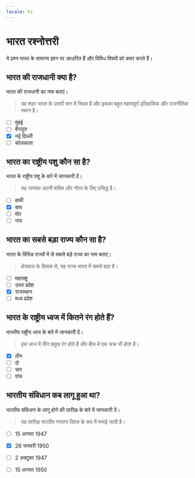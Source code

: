 ```yaml
---
locale: hi
---
```


# भारत रश्नोत्तरी

ये प्रश्न भारत के सामान्य ज्ञान पर आधारित हैं और विविध विषयों को कवर करते हैं।

## भारत की राजधानी क्या है?

भारत की राजधानी का नाम बताएं।

> यह शहर भारत के उत्तरी भाग में स्थित है और इसका बहुत महत्वपूर्ण इतिहासिक और राजनीतिक स्थान है।

- [ ] मुंबई
- [ ] बेंगलुरु
- [x] नई दिल्ली
- [ ] कोलकाता

## भारत का राष्ट्रीय पशु कौन सा है?

भारत के राष्ट्रीय पशु के बारे में जानकारी दें।

> यह जानवर अपनी शक्ति और गौरव के लिए प्रसिद्ध है।

- [ ] हाथी
- [x] बाघ
- [ ] मोर
- [ ] गाय

## भारत का सबसे बड़ा राज्य कौन सा है?

भारत के विभिन्न राज्यों में से सबसे बड़े राज्य का नाम बताएं।

> क्षेत्रफल के हिसाब से, यह राज्य भारत में सबसे बड़ा है।

- [ ] महाराष्ट्र
- [ ] उत्तर प्रदेश
- [x] राजस्थान
- [ ] मध्य प्रदेश

## भारत के राष्ट्रीय ध्वज में कितने रंग होते हैं?

भारतीय राष्ट्रीय ध्वज के बारे में जानकारी दें।

> इस ध्वज में तीन प्रमुख रंग होते हैं और बीच में एक चक्र भी होता है।

- [x] तीन
- [ ] दो
- [ ] चार
- [ ] पांच

## भारतीय संविधान कब लागू हुआ था?

भारतीय संविधान के लागू होने की तारीख के बारे में जानकारी दें।

> यह तारीख भारतीय गणतंत्र दिवस के रूप में मनाई जाती है।

- [ ] 15 अगस्त 1947
- [x] 26 जनवरी 1950
- [ ] 2 अक्टूबर 1947
- [ ] 15 अगस्त 1950

